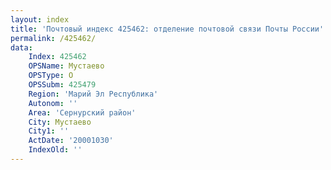 ```yaml
---
layout: index
title: 'Почтовый индекс 425462: отделение почтовой связи Почты России'
permalink: /425462/
data:
    Index: 425462
    OPSName: Мустаево
    OPSType: О
    OPSSubm: 425479
    Region: 'Марий Эл Республика'
    Autonom: ''
    Area: 'Сернурский район'
    City: Мустаево
    City1: ''
    ActDate: '20001030'
    IndexOld: ''
---
```

